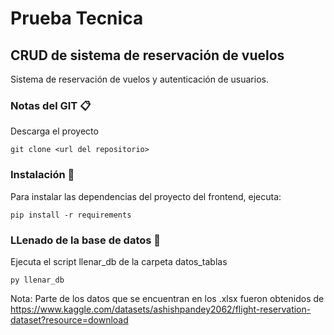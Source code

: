 # Prueba Tecnica

## CRUD de sistema de reservación de vuelos
Sistema de reservación de vuelos y autenticación de usuarios.

### Notas del GIT 📋
Descarga el proyecto
```git<br>
git clone <url del repositorio>
```
### Instalación 🔧

Para instalar las dependencias del proyecto del frontend, ejecuta:

```bash<br>
pip install -r requirements
```

### LLenado de la base de datos 🔧
Ejecuta el script llenar_db de la carpeta datos_tablas
```bash<br>
py llenar_db
```

Nota: Parte de los datos que se encuentran en los .xlsx fueron obtenidos de https://www.kaggle.com/datasets/ashishpandey2062/flight-reservation-dataset?resource=download
